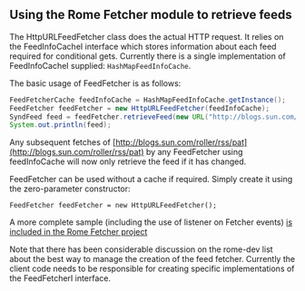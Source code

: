 ## Using the Rome Fetcher module to retrieve feeds

The HttpURLFeedFetcher class does the actual HTTP request. It relies on
the FeedInfoCacheI interface which stores information about each feed
required for conditional gets. Currently there is a single
implementation of FeedInfoCacheI supplied: `HashMapFeedInfoCache`.

The basic usage of FeedFetcher is as follows:

```java
FeedFetcherCache feedInfoCache = HashMapFeedInfoCache.getInstance();
FeedFetcher feedFetcher = new HttpURLFeedFetcher(feedInfoCache);
SyndFeed feed = feedFetcher.retrieveFeed(new URL("http://blogs.sun.com/roller/rss/pat"));
System.out.println(feed);
```

Any subsequent fetches of
[http://blogs.sun.com/roller/rss/pat](http://blogs.sun.com/roller/rss/pat)
by any FeedFetcher using feedInfoCache will now only retrieve the feed
if it has changed.

FeedFetcher can be used without a cache if required. Simply create it
using the zero-parameter constructor:

```
FeedFetcher feedFetcher = new HttpURLFeedFetcher();
```

A more complete sample (including the use of listener on Fetcher events)
[is included in the Rome Fetcher
project](https://github.com/rometools/rome-fetcher/blob/master/src/java/org/rometools/fetcher/samples/FeedReader.java)

Note that there has been considerable discussion on the rome-dev list
about the best way to manage the creation of the feed fetcher. Currently
the client code needs to be responsible for creating specific
implementations of the FeedFetcherI interface.
